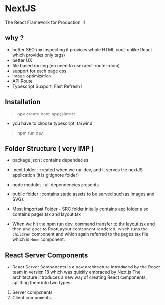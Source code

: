 # NextJS 
The React Framework for Production !!! 
## why ? 
- better SEO (on inspecting it provides whole HTML code unlike React which provides only tags)
- better UX
- file based routing (no need to use raect-router-dom)
- support for each page css
- image optimization
- API Route
- Typescript Support, Fast Refresh !
  
## Installation
> npx create-next-app@latest
- you have to choose typescript, tailwind
> npm run dev

## Folder Structure ( very IMP ) 
- package.json : contains dependecies
- .next folder : created when we run dev, and it serves the nextJS application (it is gitignore folder)
- node modules : all dependencies presents


- public folder : contains static assets to be served such as images and SVGs

- Most Important Folder - SRC folder initally contains app folder
 also contains pages.tsx and layout.tsx

- When we hit the npm run dev, command transfer to the layout.tsx and then and goes to RootLayout component rendered, which runs the `children` component and which again referred to the pages.tsx file which is `Home` component.

## React Server Components 
- React Server Components is a new architecture introduced by the React team in version 18 which was quickly embraced by Next.js
The architecture introduces a new way of creating React components, splitting them into two types:
1. Server components
2. Client components.



